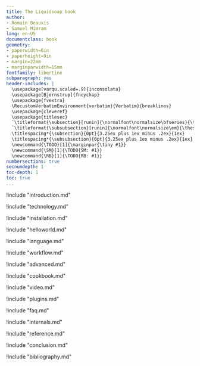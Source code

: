 ```yaml
---
title: The Liquidsoap book
author:
- Romain Beauxis
- Samuel Mimram
lang: en-US
documentclass: book
geometry:
- paperwidth=6in
- paperheight=9in
- margin=22mm
- marginparwidth=15mm
fontfamily: libertine
subparagraph: yes
header-includes: |
  \usepackage[varqu,scaled=.9]{inconsolata}
  \usepackage[Bjornstrup]{fncychap}
  \usepackage{fvextra}
  \RecustomVerbatimEnvironment{verbatim}{Verbatim}{breaklines}
  \usepackage{cleveref}
  \usepackage{titlesec}
  `\titleformat{\subsection}[runin]{\normalfont\normalsize\bfseries}{\thesubsection}{1ex}{}[.]`{=latex}
  `\titleformat{\subsubsection}[runin]{\normalfont\normalsize\em}{\thesubsubsection}{1ex}{}[.]`{=latex}
  \titlespacing*{\subsection}{0pt}{3.25ex plus 1ex minus .2ex}{1ex}
  \titlespacing*{\subsubsection}{0pt}{3.25ex plus 1ex minus .2ex}{1ex}
  \newcommand{\TODO}[1]{\marginpar{\tiny #1}}
  \newcommand{\SM}[1]{\TODO{SM: #1}}
  \newcommand{\RB}[1]{\TODO{RB: #1}}
numbersections: true
secnumdepth: 1
toc-depth: 1
toc: true
...
```

!include "introduction.md"

!include "technology.md"

!include "installation.md"

!include "helloworld.md"

!include "language.md"

!include "workflow.md"

!include "advanced.md"

!include "cookbook.md"

!include "video.md"

!include "plugins.md"

!include "faq.md"

!include "internals.md"

!include "reference.md"

!include "conclusion.md"

!include "bibliography.md"
